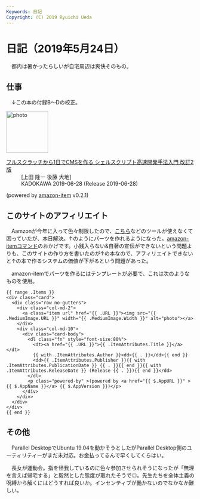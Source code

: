 ```yaml
---
Keywords: 日記
Copyright: (C) 2019 Ryuichi Ueda
---
```


# 日記（2019年5月24日）

　都内は暑かったらしいが自宅周辺は爽快そのもの。

## 仕事

　↓この本の付録B〜Dの校正。

<div class="card">
  <div class="row no-gutters">
    <div class="col-md-2">
      <a class="item url" href="https://www.amazon.co.jp/exec/obidos/ASIN/4048930699/ryuichiueda-22"><img src="https://images-fe.ssl-images-amazon.com/images/I/41tcU9fYKbL._SL160_.jpg" width="112" alt="photo"></a>
    </div>
    <div class="col-md-10">
      <div class="card-body">
        <dl class="fn">
          <dt><a href="https://www.amazon.co.jp/exec/obidos/ASIN/4048930699/ryuichiueda-22">フルスクラッチから1日でCMSを作る シェルスクリプト高速開発手法入門 改訂2版</a></dt>
          <dd>[上田 隆一 後藤 大地]</dd>
          <dd>KADOKAWA 2019-06-28 (Release 2019-06-28)</dd>
        </dl>
        <p class="powered-by" >(powered by <a href="https://github.com/spiegel-im-spiegel/amazon-item" >amazon-item</a> v0.2.1)</p>
      </div>
    </div>
  </div>
</div>

## このサイトのアフィリエイト

　Aamzonが今年に入って色々制限したので、[こちら](https://kaereba.com/)などのツールが使えなくて困っていたが、本日解決。↑のようにパーツを作れるようになった。[amazon-itemコマンド](https://github.com/spiegel-im-spiegel/amazon-item)のおかげです。小銭入らない&自著の宣伝ができないという問題よりも、このサイトの作り方を書いたのが↑の本なので、アフィリエイトできないと↑の本で作るシステムの価値が下がるという問題があった。

　amazon-itemでパーツを作るにはテンプレートが必要で、これは次のようなものを使用。

```
{{ range .Items }}
<div class="card">
  <div class="row no-gutters">
    <div class="col-md-2">
      <a class="item url" href="{{ .URL }}"><img src="{{ .MediumImage.URL }}" width="{{ .MediumImage.Width }}" alt="photo"></a>
    </div>
    <div class="col-md-10">
      <div class="card-body">
        <dl class="fn" style="font-size:80%">
          <dt><a href="{{ .URL }}">{{ .ItemAttributes.Title }}</a></dt>
          {{ with .ItemAttributes.Author }}<dd>{{ . }}</dd>{{ end }}
          <dd>{{ .ItemAttributes.Publisher }}{{ with .ItemAttributes.PublicationDate }} {{ . }}{{ end }}{{ with .ItemAttributes.ReleaseDate }} (Release {{ . }}){{ end }}</dd>
        </dl>
        <p class="powered-by" >(powered by <a href="{{ $.AppURL }}" >{{ $.AppName }}</a> {{ $.AppVersion }})</p>
      </div>
    </div>
  </div>
</div>
{{ end }}
```

## その他

　Parallel DesktopでUbuntu 19.04を動かそうとしたがParallel Desktop側のユーティリティーがまだ未対応。お金払ってるんで早くしてくらはい。

　長女が運動会。指を怪我しているのに色々参加させられそうになったが「無理を言えば帰宅する」と毅然とした態度が取れたそうで◎。先生たちを全体主義の呪縛から解くにはどうすれば良いか。インセンティブが働かないのでなかなか難しい。
